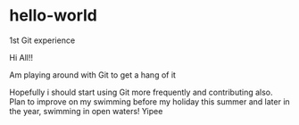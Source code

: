 # hello-world
1st Git experience

Hi All!!

Am playing around with Git to get a hang of it

Hopefully i should start using Git more frequently and contributing also.
Plan to improve on my swimming before my holiday this summer and later in the year, swimming in open waters! Yipee
